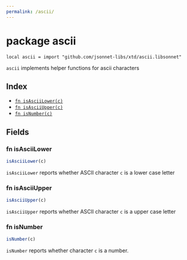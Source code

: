 ```yaml
---
permalink: /ascii/
---
```


# package ascii

```jsonnet
local ascii = import "github.com/jsonnet-libs/xtd/ascii.libsonnet"
```

`ascii` implements helper functions for ascii characters

## Index

* [`fn isAsciiLower(c)`](#fn-isasciilower)
* [`fn isAsciiUpper(c)`](#fn-isasciiupper)
* [`fn isNumber(c)`](#fn-isnumber)

## Fields

### fn isAsciiLower

```ts
isAsciiLower(c)
```

`isAsciiLower` reports whether ASCII character `c` is a lower case letter

### fn isAsciiUpper

```ts
isAsciiUpper(c)
```

`isAsciiUpper` reports whether ASCII character `c` is a upper case letter

### fn isNumber

```ts
isNumber(c)
```

`isNumber` reports whether character `c` is a number.